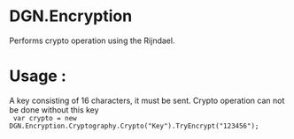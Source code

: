 # DGN.Encryption

Performs crypto operation using the Rijndael.  

# Usage : <br>
A key consisting of 16 characters, it must be sent.  Crypto operation can not be done without this key
<br>
<code>
var crypto = new  DGN.Encryption.Cryptography.Crypto("Key").TryEncrypt("123456");
</code>
